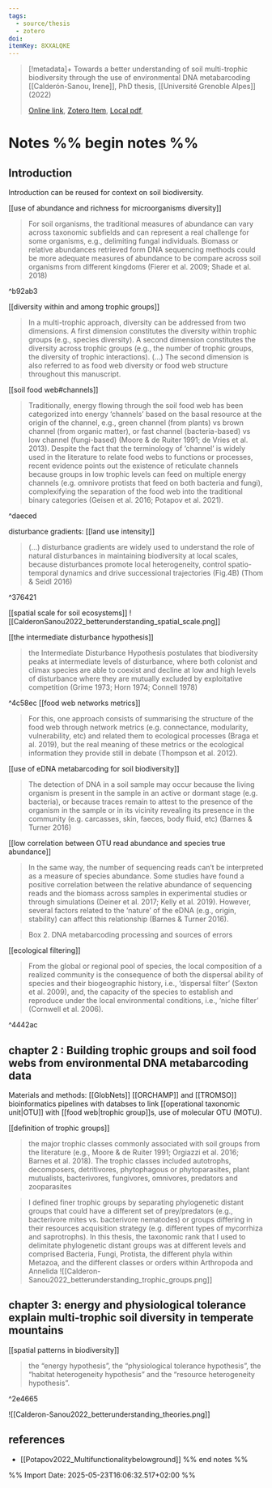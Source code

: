 ```yaml
---
tags:
  - source/thesis
  - zotero
doi: 
itemKey: 8XXALQKE
---
```

>[!metadata]+
> Towards a better understanding of soil multi-trophic biodiversity through the use of environmental DNA metabarcoding
> [[Calderón-Sanou, Irene]], 
> PhD thesis, [[Université Grenoble Alpes]] (2022)
> 
> [Online link](https://theses.hal.science/tel-03890224v1), [Zotero Item](zotero://select/library/items/8XXALQKE), [Local pdf](file://C:/Users/aburg/Documents/references/zotero/storage/4IDGNZCS/Sanou_betterunderstanding.pdf), 
# Notes %% begin notes %%
## Introduction
Introduction can be reused for context on soil biodiversity.

[[use of abundance and richness for microorganisms diversity]]
>For soil organisms, the traditional measures of abundance can vary across taxonomic subfields and can represent a real challenge for some organisms, e.g., delimiting fungal individuals. Biomass or relative abundances retrieved form DNA sequencing methods could be more adequate measures of abundance to be compare across soil organisms from different kingdoms (Fierer et al. 2009; Shade et al. 2018)

^b92ab3

[[diversity within and among trophic groups]]
> In a multi-trophic approach, diversity can be addressed from two dimensions. A first dimension constitutes the diversity within trophic groups (e.g., species diversity). A second dimension constitutes the diversity across trophic groups (e.g., the number of trophic groups, the diversity of trophic interactions). (...) The second dimension is also referred to as food web diversity or food web structure throughout this manuscript.

[[soil food web#channels]]
>Traditionally, energy flowing through the soil food web has been categorized into energy ‘channels’ based on the basal resource at the origin of the channel, e.g., green channel (from plants) vs brown channel (from organic matter), or fast channel (bacteria-based) vs low channel (fungi-based) (Moore & de Ruiter 1991; de Vries et al. 2013). Despite the fact that the terminology of ‘channel’ is widely used in the literature to relate food webs to functions or processes, recent evidence points out the existence of reticulate channels because groups in low trophic levels can feed on multiple energy channels (e.g. omnivore protists that feed on both bacteria and fungi), complexifying the separation of the food web into the traditional binary categories (Geisen et al. 2016; Potapov et al. 2021). 

^daeced

disturbance gradients: [[land use intensity]]
>(...) disturbance gradients are widely used to understand the role of natural disturbances in maintaining biodiversity at local scales, because disturbances promote local heterogeneity, control spatio-temporal dynamics and drive successional trajectories (Fig.4B) (Thom & Seidl 2016) 

^376421

[[spatial scale for soil ecosystems]]
![[CalderonSanou2022_betterunderstanding_spatial_scale.png]]

[[the intermediate disturbance hypothesis]]
>the Intermediate Disturbance Hypothesis postulates that biodiversity peaks at intermediate levels of disturbance, where both colonist and climax species are able to coexist and decline at low and high levels of disturbance where they are mutually excluded by exploitative competition (Grime 1973; Horn 1974; Connell 1978)

^4c58ec
[[food web networks metrics]]
> For this, one approach consists of summarising the structure of the food web through network metrics (e.g. connectance, modularity, vulnerability, etc) and related them to ecological processes (Braga et al. 2019), but the real meaning of these metrics or the ecological information they provide still in debate (Thompson et al. 2012).

[[use of eDNA metabarcoding for soil biodiversity]]
> The detection of DNA in a soil sample may occur because the living organism is present in the sample in an active or dormant stage (e.g. bacteria), or because traces remain to attest to the presence of the organism in the sample or in its vicinity revealing its presence in the community (e.g. carcasses, skin, faeces, body fluid, etc) (Barnes & Turner 2016)

[[low correlation between OTU read abundance and species true abundance]]
>In the same way, the number of sequencing reads can’t be interpreted as a measure of species abundance. Some studies have found a positive correlation between the relative abundance of sequencing reads and the biomass across samples in experimental studies or through simulations (Deiner et al. 2017; Kelly et al. 2019). However, several factors related to the ‘nature’ of the eDNA (e.g., origin, stability) can affect this relationship (Barnes & Turner 2016).

>Box 2. DNA metabarcoding processing and sources of errors

[[ecological filtering]]
> From the global or regional pool of species, the local composition of a realized community is the consequence of both the dispersal ability of species and their biogeographic history, i.e., ‘dispersal filter’ (Sexton et al. 2009), and, the capacity of the species to establish and reproduce under the local environmental conditions, i.e., ‘niche filter’ (Cornwell et al. 2006).

^4442ac

## chapter 2 : Building trophic groups and soil food webs from environmental DNA metabarcoding data

Materials and methods:
[[GlobNets]]
[[ORCHAMP]] and [[TROMSO]]
bioinformatics pipelines with databses to link [[operational taxonomic unit|OTU]] with [[food web|trophic group]]s, use of molecular OTU (MOTU).

[[definition of trophic groups]]
> the major trophic classes commonly associated with soil groups from the literature (e.g., Moore & de Ruiter 1991; Orgiazzi et al. 2016; Barnes et al. 2018). The trophic classes included autotrophs, decomposers, detritivores, phytophagous or phytoparasites, plant mutualists, bacterivores, fungivores, omnivores, predators and zooparasites

> I defined finer trophic groups by separating phylogenetic distant groups that could have a different set of prey/predators (e.g., bacterivore mites vs. bacterivore nematodes) or groups differing in their resources acquisition strategy (e.g. different types of mycorrhiza and saprotrophs). In this thesis, the taxonomic rank that I used to delimitate phylogenetic distant groups was at different levels and comprised Bacteria, Fungi, Protista, the different phyla within Metazoa, and the different classes or orders within Arthropoda and Annelida
![[Calderon-Sanou2022_betterunderstanding_trophic_groups.png]]

## chapter 3: energy and physiological tolerance explain multi-trophic soil diversity in temperate mountains
[[spatial patterns in biodiversity]]
> the “energy hypothesis”, the “physiological tolerance hypothesis”, the “habitat heterogeneity hypothesis” and the “resource heterogeneity hypothesis”.

^2e4665

![[Calderon-Sanou2022_betterunderstanding_theories.png]]
## references
- [[Potapov2022_Multifunctionalitybelowground]]
%% end notes %%




%% Import Date: 2025-05-23T16:06:32.517+02:00 %%
